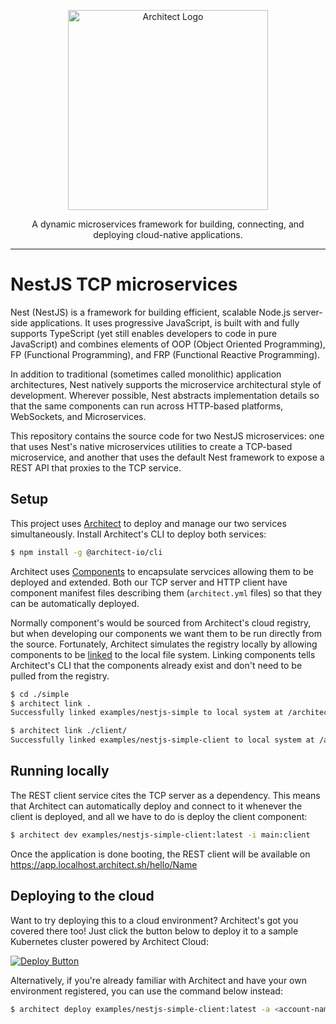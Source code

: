 <p align="center">
  <a href="//architect.io" target="blank"><img src="https://docs.architect.io/img/logo.svg" width="320" alt="Architect Logo" /></a>
</p>

<p align="center">
  A dynamic microservices framework for building, connecting, and deploying cloud-native applications.
</p>

---

# NestJS TCP microservices

Nest (NestJS) is a framework for building efficient, scalable Node.js server-side applications. It uses progressive JavaScript, is built with and fully supports TypeScript (yet still enables developers to code in pure JavaScript) and combines elements of OOP (Object Oriented Programming), FP (Functional Programming), and FRP (Functional Reactive Programming).

In addition to traditional (sometimes called monolithic) application architectures, Nest natively supports the microservice architectural style of development. Wherever possible, Nest abstracts implementation details so that the same components can run across HTTP-based platforms, WebSockets, and Microservices.

This repository contains the source code for two NestJS microservices: one that uses Nest's native microservices utilities to create a TCP-based microservice, and another that uses the default Nest framework to expose a REST API that proxies to the TCP service.

## Setup

This project uses [Architect](https://architect.io) to deploy and manage our two services simultaneously. Install Architect's CLI to deploy both services:

```bash
$ npm install -g @architect-io/cli
```

Architect uses [Components](https://docs.architect.io) to encapsulate servcices allowing them to be deployed and extended. Both our TCP server and HTTP client have component manifest files describing them (`architect.yml` files) so that they can be automatically deployed.

Normally component's would be sourced from Architect's cloud registry, but when developing our components we want them to be run directly from the source. Fortunately, Architect simulates the registry locally by allowing components to be [linked](https://www.architect.io/docs/guides/developing-multiple-components#component-linking) to the local file system. Linking components tells Architect's CLI that the components already exist and don't need to be pulled from the registry.

```bash
$ cd ./simple
$ architect link .
Successfully linked examples/nestjs-simple to local system at /architect-cli/examples/nestjs-microservices/simple

$ architect link ./client/
Successfully linked examples/nestjs-simple-client to local system at /architect-cli/examples/nestjs-microservices/simple/client
```

## Running locally

The REST client service cites the TCP server as a dependency. This means that Architect can automatically deploy and connect to it whenever the client is deployed, and all we have to do is deploy the client component:

```bash
$ architect dev examples/nestjs-simple-client:latest -i main:client
```

Once the application is done booting, the REST client will be available on https://app.localhost.architect.sh/hello/Name

## Deploying to the cloud

Want to try deploying this to a cloud environment? Architect's got you covered there too! Just click the button below to deploy it to a sample Kubernetes cluster powered by Architect Cloud:

[![Deploy Button](https://docs.architect.io/deploy-button.svg)](https://cloud.architect.io/examples/components/nestjs-simple-client/deploy?tag=latest&interface=main%3Aclient)

Alternatively, if you're already familiar with Architect and have your own environment registered, you can use the command below instead:

```sh
$ architect deploy examples/nestjs-simple-client:latest -a <account-name> -e <environment-name>
```
